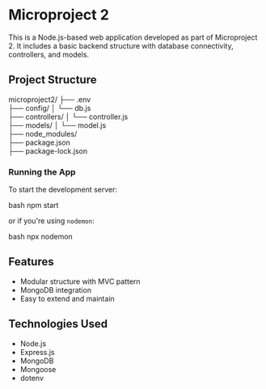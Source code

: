 # Microproject 2

This is a Node.js-based web application developed as part of Microproject 2. It includes a basic backend structure with database connectivity, controllers, and models.

## Project Structure


microproject2/
├── .env                    
├── config/
│   └── db.js              
├── controllers/
│   └── controller.js     
├── models/
│   └── model.js           
├── node_modules/          
├── package.json           
├── package-lock.json      



### Running the App

To start the development server:

bash
npm start


or if you're using `nodemon`:

bash
npx nodemon


## Features

- Modular structure with MVC pattern
- MongoDB integration
- Easy to extend and maintain

##  Technologies Used

- Node.js
- Express.js
- MongoDB
- Mongoose
- dotenv

